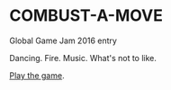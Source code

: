 # COMBUST-A-MOVE
Global Game Jam 2016 entry

Dancing. Fire. Music. What's not to like.

[Play the game](https://ponderousmad.com/combust-a-move/game.html).
